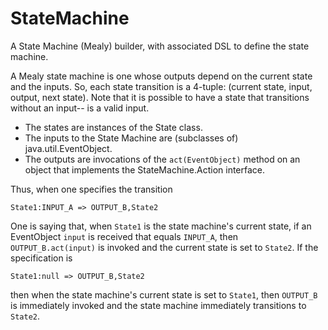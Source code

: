 # StateMachine

A State Machine (Mealy) builder, with associated DSL to define the state machine.

A Mealy state machine is one whose outputs depend on the current state and the inputs.
So, each state transition is a 4-tuple: (current state, input, output, next state).
Note that it is possible to have a state that transitions without an input--<null> is a
valid input.

* The states are instances of the State class.
* The inputs to the State Machine are (subclasses of) java.util.EventObject.
* The outputs are invocations of the ```act(EventObject)``` method on an object
that implements the StateMachine.Action interface.

Thus, when one specifies the transition
```
State1:INPUT_A => OUTPUT_B,State2
```
One is saying that, when `State1` is the state machine's current state,
if an EventObject `input` is received that equals `INPUT_A`, then `OUTPUT_B.act(input)` is
invoked and the current state is set to `State2`. If the specification is
```
State1:null => OUTPUT_B,State2
```
then when the state machine's current state is set to `State1`, then `OUTPUT_B` is immediately invoked
and the state machine immediately transitions to `State2`.
